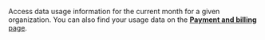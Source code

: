 Access data usage information for the current month for a given organization.
You can also find your usage data on the [**Payment and billing** page](/billing/).
